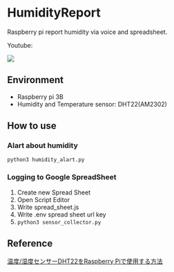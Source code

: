 # HumidityReport
Raspberry pi report humidity via voice and spreadsheet.

Youtube:

[![](http://img.youtube.com/vi/sFIhbprd-8A/0.jpg)](http://www.youtube.com/watch?v=sFIhbprd-8A "")


## Environment

- Raspberry pi 3B
- Humidity and Temperature sensor: DHT22(AM2302)

## How to use

### Alart about humidity

`python3 humidity_alart.py`

### Logging to Google SpreadSheet

1. Create new Spread Sheet
2. Open Script Editor
3. Write spread_sheet.js
4. Write .env spread sheet url key
5. `python3 sensor_collector.py`

## Reference

[温度/湿度センサーDHT22をRaspberry Piで使用する方法](http://blog.livedoor.jp/victory7com/archives/48343379.html)
